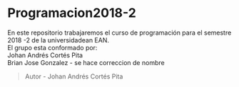 # Programacion2018-2
En este repositorio trabajaremos el curso de programación para el semestre 2018 -2 de la universidadean EAN.\
El grupo esta conformado por:  
Johan Andrés Cortés Pita  
Brian Jose Gonzalez  - se hace correccion de nombre


>Autor - Johan Andrés Cortés Pita
